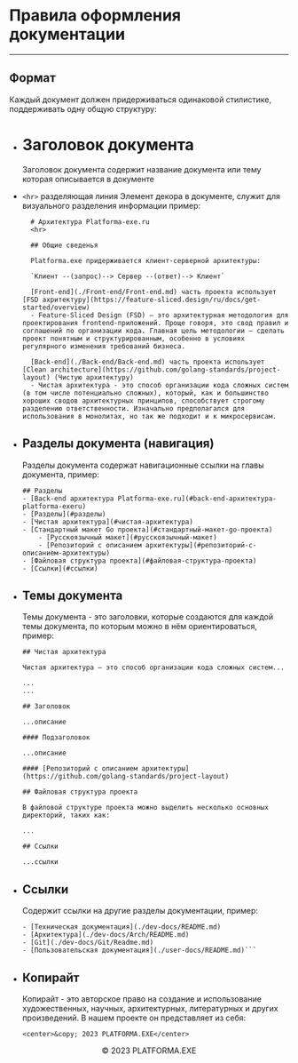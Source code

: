 # Правила оформления документации
<hr>

## Формат

Каждый документ должен придерживаться одинаковой стилистике, поддерживать одну общую структуру:

- # Заголовок документа
    Заголовок документа содержит название документа или тему которая описывается в документе
- `<hr>` разделяющая линия
  Элемент декора в документе, служит для визуального разделения информации пример:

  ```
    # Архитектура Platforma-exe.ru
    <hr>

    ## Общие сведенья

    Platforma.exe придерживается клиент-серверной архитектуры: 

    `Клиент --(запрос)--> Сервер --(ответ)--> Клиент`

    [Front-end](./Front-end/Front-end.md) часть проекта использует [FSD ахритектуру](https://feature-sliced.design/ru/docs/get-started/overview)
    - Feature-Sliced Design (FSD) — это архитектурная методология для проектирования frontend-приложений. Проще говоря, это свод правил и соглашений по организации кода. Главная цель методологии — сделать проект понятным и структурированным, особенно в условиях регулярного изменения требований бизнеса.

    [Back-end](./Back-end/Back-end.md) часть проекта использует [Clean architecture](https://github.com/golang-standards/project-layout) (Чистую архитектуру)
    - Чистая архитектура - это способ организации кода сложных систем (в том числе потенциально сложных), который, как и большинство хороших сводов архитектурных принципов, способствует строгому разделению ответственности. Изначально предполагался для использования в монолитах, но так же подходит и к микросервисам.
  ```
    
- ## Разделы документа (навигация)
    Разделы документа содержат навигационные ссылки на главы документа, пример:

    ```
    ## Разделы
    - [Back-end архитектура Platforma-exe.ru](#back-end-архитектура-platforma-exeru)
    - [Разделы](#разделы)
    - [Чистая архитектура](#чистая-архитектура)
    - [Стандартный макет Go проекта](#стандартный-макет-go-проекта)
        - [Русскоязычный макет](#русскоязычный-макет)
        - [Репозиторий с описанием архитектуры](#репозиторий-с-описанием-архитектуры)
    - [Файловая структура проекта](#файловая-структура-проекта)
    - [Ссылки](#ссылки)
    ```
- ## Темы документа
    Темы документа - это заголовки, которые создаются для каждой темы документа, по которым можно в нём ориентироваться, пример:

    ```
    ## Чистая архитектура

    Чистая архитектура — это способ организации кода сложных систем...

    ...
    ...

    ## Заголовок

    ...описание

    #### Подзаголовок

    ...описание

    #### [Репозиторий с описанием архитектуры](https://github.com/golang-standards/project-layout)

    ## Файловая структура проекта

    В файловой структуре проекта можно выделить несколько основных директорий, таких как:

   ...

    ## Ссылки

    ...ссылки

    ```

- ## Ссылки
    Содержит ссылки на другие разделы документации, пример:
    ```
    - [Техническая документация](./dev-docs/README.md)
    - [Архитектура](./dev-docs/Arch/README.md)
    - [Git](./dev-docs/Git/Readme.md)
    - [Пользовательская документация](./user-docs/README.md)```
- ## Копирайт
    Копирайт - это авторское право на создание и использование художественных, научных, архитектурных, литературных и других произведений. В нашем проекте он представляет из себя:

    ```
    <center>&copy; 2023 PLATFORMA.EXE</center>
    ```

<center>&copy; 2023 PLATFORMA.EXE</center>
